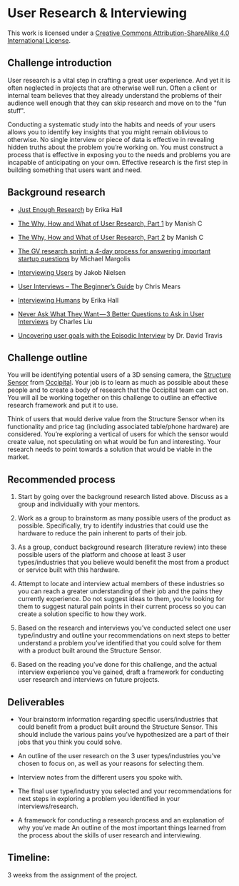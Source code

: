 # User Research & Interviewing

This work is licensed under a [Creative Commons Attribution-ShareAlike 4.0 International License](http://creativecommons.org/licenses/by-sa/4.0/).

## Challenge introduction

User research is a vital step in crafting a great user experience. And yet it is often neglected in projects that are otherwise well run. Often a client or internal team believes that they already understand the problems of their audience well enough that they can skip research and move on to the "fun stuff".

Conducting a systematic study into the habits and needs of your users allows you to identify key insights that you might remain oblivious to otherwise. No single interview or piece of data is effective in revealing hidden truths about the problem you’re working on. You must construct a process that is effective in exposing you to the needs and problems you are incapable of anticipating on your own. Effective research is the first step in building something that users want and need.

## Background research

* [Just Enough Research](https://www.dropbox.com/s/op7vjx5sum1arbd/just-enough-research.pdf?dl=0) by Erika Hall

* [The Why, How and What of User Research, Part 1](http://www.multunus.com/blog/2014/09/why-how-and-what-of-ux-research-part-1/) by Manish C

* [The Why, How and What of User Research, Part 2](http://www.multunus.com/blog/2014/09/the-why-how-and-what-of-ux-research-part-2/) by Manish C

* [The GV research sprint: a 4-day process for answering important startup questions](https://library.gv.com/the-gv-research-sprint-a-4-day-process-for-answering-important-startup-questions-97279b532b25#.rjitoqv01) by Michael Margolis

* [Interviewing Users](http://www.nngroup.com/articles/interviewing-users/) by Jakob Nielsen

* [User Interviews – The Beginner’s Guide](http://theuxreview.co.uk/user-interviews-the-beginners-guide/) by Chris Mears

* [Interviewing Humans](http://alistapart.com/article/interviewing-humans) by Erika Hall

* [Never Ask What They Want — 3 Better Questions to Ask in User Interviews](https://medium.com/user-research/never-ask-what-they-want-3-better-questions-to-ask-in-user-interviews-aeddd2a2101e#.1m45jk5qs) by Charles Liu

* [Uncovering user goals with the Episodic Interview](http://userfocus.co.uk/articles/uncovering-user-goals-with-the-episodic-interview.html) by Dr. David Travis

## Challenge outline

You will be identifying potential users of a 3D sensing camera, the [Structure Sensor](http://structure.io/) from [Occipital](http://occipital.com/). Your job is to learn as much as possible about these people and to create a body of research that the Occipital team can act on. You will all be working together on this challenge to outline an effective research framework and put it to use.

Think of users that would derive value from the Structure Sensor when its functionality and price tag (including associated table/phone hardware) are considered. You’re exploring a vertical of users for which the sensor would create value, not speculating on what would be fun and interesting. Your research needs to point towards a solution that would be viable in the market.

## Recommended process

1. Start by going over the background research listed above. Discuss as a group and individually with your mentors.

2. Work as a group to brainstorm as many possible users of the product as possible. Specifically, try to identify industries that could use the hardware to reduce the pain inherent to parts of their job.

3. As a group, conduct background research (literature review) into these possible users of the platform and choose at least 3 user types/industries that you believe would benefit the most from a product or service built with this hardware.

4. Attempt to locate and interview actual members of these industries so you can reach a greater understanding of their job and the pains they currently experience. Do not suggest ideas to them, you’re looking for them to suggest natural pain points in their current process so you can create a solution specific to how they work.

5. Based on the research and interviews you’ve conducted select one user type/industry and outline your recommendations on next steps to better understand a problem you’ve identified that you could solve for them with a product built around the Structure Sensor.

6. Based on the reading you’ve done for this challenge, and the actual interview experience you’ve gained, draft a framework for conducting user research and interviews on future projects.

## Deliverables

* Your brainstorm information regarding specific users/industries that could benefit from a product built around the Structure Sensor. This should include the various pains you’ve hypothesized are a part of their jobs that you think you could solve.

* An outline of the user research on the 3 user types/industries you’ve chosen to focus on, as well as your reasons for selecting them.

* Interview notes from the different users you spoke with.

* The final user type/industry you selected and your recommendations for next steps in exploring a problem you identified in your interviews/research.

* A framework for conducting a research process and an explanation of why you’ve made An outline of the most important things learned from the process about the skills of user research and interviewing.

## Timeline:

3 weeks from the assignment of the project.

